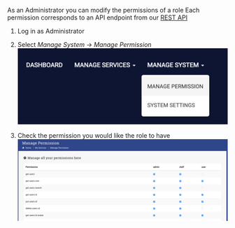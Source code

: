 As an Administrator you can modify the permissions of a role
Each permission corresponds to an API endpoint from our [REST API](http://docs.servicebot.io)


1. Log in as Administrator
2. Select _Manage System_ -> _Manage Permission_
![Screenshot](./images/manage_permission.png)

3. Check the permission you would like the role to have
![Screenshot](./images/permissions.png)
